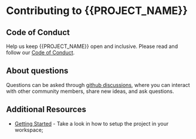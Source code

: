 # Contributing to {{PROJECT_NAME}}

## Code of Conduct
Help us keep {{PROJECT_NAME}} open and inclusive. Please read and follow our 
[Code of Conduct](https://github.com/dynbox/{{PROJECT_NAME}}/blob/dev/docs/CODE_OF_CONDUCT.md).

## About questions
Questions can be asked through [github discussions](https://github.com/dynbox/{{PROJECT_NAME}}/discussions), where you can interact with other community members, share new ideas, and ask questions.

## Additional Resources
- [Getting Started](https://github.com/dynbox/{{PROJECT_NAME}}/blob/dev/docs/GETTING_STARTED.md) - Take a look in how to setup the project in your workspace;